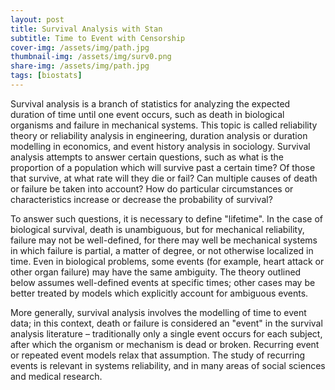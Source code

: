 ```yaml
---
layout: post
title: Survival Analysis with Stan
subtitle: Time to Event with Censorship
cover-img: /assets/img/path.jpg
thumbnail-img: /assets/img/surv0.png
share-img: /assets/img/path.jpg
tags: [biostats]
---
```


Survival analysis is a branch of statistics for analyzing the expected duration of time until one event occurs, such as death in biological organisms and failure in mechanical systems. This topic is called reliability theory or reliability analysis in engineering, duration analysis or duration modelling in economics, and event history analysis in sociology. Survival analysis attempts to answer certain questions, such as what is the proportion of a population which will survive past a certain time? Of those that survive, at what rate will they die or fail? Can multiple causes of death or failure be taken into account? How do particular circumstances or characteristics increase or decrease the probability of survival?



To answer such questions, it is necessary to define "lifetime". In the case of biological survival, death is unambiguous, but for mechanical reliability, failure may not be well-defined, for there may well be mechanical systems in which failure is partial, a matter of degree, or not otherwise localized in time. Even in biological problems, some events (for example, heart attack or other organ failure) may have the same ambiguity. The theory outlined below assumes well-defined events at specific times; other cases may be better treated by models which explicitly account for ambiguous events.

More generally, survival analysis involves the modelling of time to event data; in this context, death or failure is considered an "event" in the survival analysis literature – traditionally only a single event occurs for each subject, after which the organism or mechanism is dead or broken. Recurring event or repeated event models relax that assumption. The study of recurring events is relevant in systems reliability, and in many areas of social sciences and medical research.



